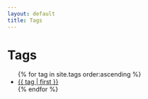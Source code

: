 ```yaml
---
layout: default
title: Tags
---
```


<h1>Tags</h1>

<ul>
{% for tag in site.tags order:ascending %}
    <li style="font-size: {{ tag | last | size | times: 100 | divided_by: site.tags.size | plus: 70 }}%">
        <a href="/{{ tag | first | slugize }}/">{{ tag | first }}</a>
    </li>
{% endfor %}
</ul>